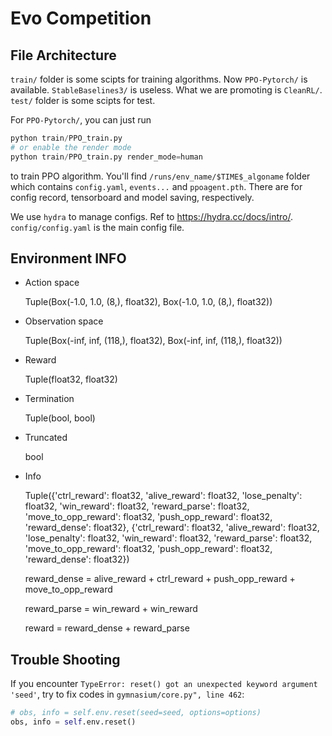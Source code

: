 # Evo Competition

## File Architecture

`train/` folder is some scipts for training algorithms. 
Now `PPO-Pytorch/` is available. `StableBaselines3/` is useless.
What we are promoting is `CleanRL/`.
`test/` folder is some scipts for test.

For `PPO-Pytorch/`, you can just run 

```python
python train/PPO_train.py
# or enable the render mode
python train/PPO_train.py render_mode=human 
```

to train PPO algorithm. You'll find `/runs/env_name/$TIME$_algoname` folder which contains `config.yaml`, `events...` and `ppoagent.pth`. There are for config record, tensorboard and model saving, respectively.

We use `hydra` to manage configs. Ref to https://hydra.cc/docs/intro/. `config/config.yaml` is the main config file.


## Environment INFO

- Action space

    Tuple(Box(-1.0, 1.0, (8,), float32), Box(-1.0, 1.0, (8,), float32))

- Observation space

    Tuple(Box(-inf, inf, (118,), float32), Box(-inf, inf, (118,), float32))

- Reward

    Tuple(float32, float32)

- Termination

    Tuple(bool, bool)

- Truncated

    bool

- Info

    Tuple({'ctrl_reward': float32, 'alive_reward': float32, 'lose_penalty': float32, 'win_reward': float32, 'reward_parse': float32, 'move_to_opp_reward': float32, 'push_opp_reward': float32, 'reward_dense': float32}, {'ctrl_reward': float32, 'alive_reward': float32, 'lose_penalty': float32, 'win_reward': float32, 'reward_parse': float32, 'move_to_opp_reward': float32, 'push_opp_reward': float32, 'reward_dense': float32})

    reward_dense = alive_reward + ctrl_reward + push_opp_reward + move_to_opp_reward

    reward_parse = win_reward + win_reward

    reward = reward_dense + reward_parse

## Trouble Shooting

If you encounter `TypeError: reset() got an unexpected keyword argument 'seed'`, try to fix codes in `gymnasium/core.py", line 462`:

```python
# obs, info = self.env.reset(seed=seed, options=options)
obs, info = self.env.reset()
```



